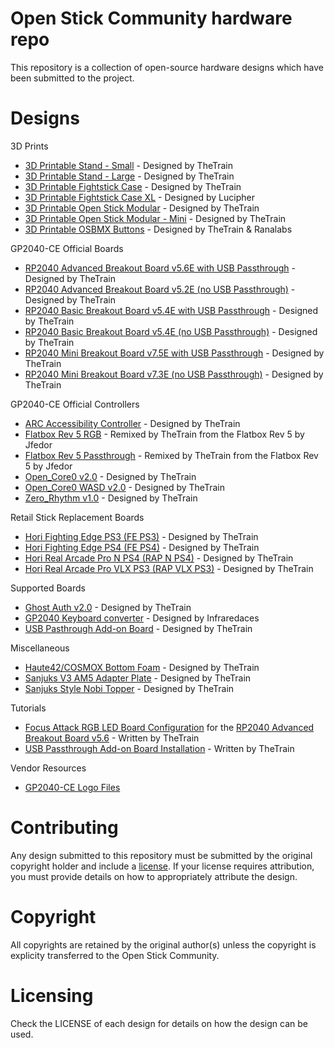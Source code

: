 # Open Stick Community hardware repo

This repository is a collection of open-source hardware designs which have been submitted to the project.

# Designs

3D Prints

- [3D Printable Stand - Small](/3D%20Prints/3D%20Printable%20Stand/README.md) - Designed by TheTrain
- [3D Printable Stand - Large](/3D%20Prints/3D%20Printable%20Stand/README.md) - Designed by TheTrain
- [3D Printable Fightstick Case](/3D%20Prints/Fightstick%20Case/README.md) - Designed by TheTrain
- [3D Printable Fightstick Case XL](/3D%20Prints/Fightstick%20Case/Community%20submissions/3D%20print%20files/Fightstick%20XL/Open%20Stick%20XL%20-%20Main%20Frame%20(x4%20Buttons).stl) - Designed by Lucipher
- [3D Printable Open Stick Modular](/3D%20Prints/Open%20Stick%20Modular%20(OSM)/README.md) - Designed by TheTrain
- [3D Printable Open Stick Modular - Mini](/3D%20Prints/Open%20Stick%20Modular%20-%20Mini%20(OSM-Mini)/README.md) - Designed by TheTrain
- [3D Printable OSBMX Buttons](/3D%20Prints/OSBMX/README.md) - Designed by TheTrain & Ranalabs

GP2040-CE Official Boards

- [RP2040 Advanced Breakout Board v5.6E with USB Passthrough](/Boards/GP2040-CE%20Official%20Boards/RP2040%20Advanced%20Breakout%20Board/RP2040%20Advanced%20Breakout%20Board%20-%20Passthrough/README.md) - Designed by TheTrain
- [RP2040 Advanced Breakout Board v5.2E (no USB Passthrough)](/Boards/GP2040-CE%20Official%20Boards/RP2040%20Advanced%20Breakout%20Board/RP2040%20Advanced%20Breakout%20Board/README.md) - Designed by TheTrain
- [RP2040 Basic Breakout Board v5.4E with USB Passthrough](/Boards/GP2040-CE%20Official%20Boards/RP2040%20Basic%20Breakout%20Board/RP2040%20Basic%20Breakout%20Board%20-%20Passthrough/README.md) - Designed by TheTrain
- [RP2040 Basic Breakout Board v5.4E (no USB Passthrough)](/Boards/GP2040-CE%20Official%20Boards/RP2040%20Basic%20Breakout%20Board/RP2040%20Basic%20Breakout%20Board/README.md) - Designed by TheTrain
- [RP2040 Mini Breakout Board v7.5E with USB Passthrough](/Boards/GP2040-CE%20Official%20Boards/RP2040%20Mini%20Breakout%20Board/RP2040%20Mini%20Breakout%20Board%20-%20Passthrough/README.md) - Designed by TheTrain
- [RP2040 Mini Breakout Board v7.3E (no USB Passthrough)](/Boards/GP2040-CE%20Official%20Boards/RP2040%20Mini%20Breakout%20Board/RP2040%20Mini%20Breakout%20Board/README.md) - Designed by TheTrain

GP2040-CE Official Controllers

- [ARC Accessibility Controller](/Boards/GP2040-CE%20Official%20Controllers/ARC%20Accessibility%20Controller/README.md) - Designed by TheTrain
- [Flatbox Rev 5 RGB](/Boards/GP2040-CE%20Official%20Controllers/Flatbox%20Rev%205%20RGB/README.md) - Remixed by TheTrain from the Flatbox Rev 5 by Jfedor
- [Flatbox Rev 5 Passthrough](/Boards/GP2040-CE%20Official%20Controllers/Flatbox%20Rev%205%20Passthrough/README.md) - Remixed by TheTrain from the Flatbox Rev 5 by Jfedor
- [Open_Core0 v2.0](/Boards/GP2040-CE%20Official%20Controllers/Open_Core0/README.md) - Designed by TheTrain
- [Open_Core0 WASD v2.0](/Boards/GP2040-CE%20Official%20Controllers/Open_Core0%20WASD/README.md) - Designed by TheTrain
- [Zero_Rhythm v1.0](/Boards/GP2040-CE%20Official%20Controllers/Zero%20Rhythm/README.md) - Designed by TheTrain

Retail Stick Replacement Boards

- [Hori Fighting Edge PS3 (FE PS3)](/Boards/Retail%20Stick%20Replacement%20Boards/Hori%20Fighting%20Edge%20PS3%20(FE%20PS3)/README.md) - Designed by TheTrain
- [Hori Fighting Edge PS4 (FE PS4)](/Boards/Retail%20Stick%20Replacement%20Boards/Hori%20Fighting%20Edge%20PS4%20(FE%20PS4)/README.md) - Designed by TheTrain
- [Hori Real Arcade Pro N PS4 (RAP N PS4)](/Boards/Retail%20Stick%20Replacement%20Boards/Hori%20Real%20Arcade%20Pro%20N%20PS4%20(RAP%20N%20PS4)/README.md) - Designed by TheTrain
- [Hori Real Arcade Pro VLX PS3 (RAP VLX PS3)](/Boards/Retail%20Stick%20Replacement%20Boards/Hori%20Real%20Arcade%20Pro%20VLX%20PS3%20(RAP%20VLX%20PS3)/README.md) - Designed by TheTrain

Supported Boards

- [Ghost Auth v2.0](/Boards/Supported%20Boards/Ghost%20Auth/README.md) - Designed by TheTrain
- [GP2040 Keyboard converter](/Boards/Supported%20Boards/GP2040%20Keyboard%20Converter/Waveshare%20Zero-PCB/README.md) - Designed by Infraredaces
- [USB Pasthrough Add-on Board](/Boards/Supported%20Boards/USB%20Passthrough%20Board/README.md) - Designed by TheTrain

Miscellaneous

- [Haute42/COSMOX Bottom Foam](/Miscellaneous/Haute42%20COSMOX%20Bottom%20Foam/README.md) - Designed by TheTrain
- [Sanjuks V3 AM5 Adapter Plate](/Miscellaneous/Sanjuks%20V3%20AM5%20Adapter%20Plate/README.md) - Designed by TheTrain
- [Sanjuks Style Nobi Topper](/Miscellaneous/Sanjuks%20Style%20Nobi%20Topper/README.md) - Designed by TheTrain

Tutorials

- [Focus Attack RGB LED Board Configuration](/Tutorials/Focus%20Attack%20LED%20Board%20Configuration/README.md) for the [RP2040 Advanced Breakout Board v5.6](/Boards/GP2040-CE%20Official%20Boards/RP2040%20Advanced%20Breakout%20Board/RP2040%20Advanced%20Breakout%20Board%20-%20Passthrough/README.md) - Written by TheTrain
- [USB Passthrough Add-on Board Installation](/Tutorials/USB%20Passthrough%20Board%20Installation/README.md) - Written by TheTrain

Vendor Resources
- [GP2040-CE Logo Files](/Vendor%20Resources/GP2040-CE%20Logo%20files/README.md)

# Contributing

Any design submitted to this repository must be submitted by the original copyright holder and include a [license](#licensing). If your license requires attribution, you must provide details on how to appropriately attribute the design.

# Copyright

All copyrights are retained by the original author(s) unless the copyright is explicity transferred to the Open Stick Community.

# Licensing

Check the LICENSE of each design for details on how the design can be used.
